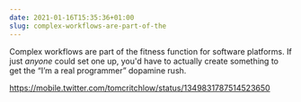 ```yaml
---
date: 2021-01-16T15:35:36+01:00
slug: complex-workflows-are-part-of-the
---
```

Complex workflows are part of the fitness function for software platforms. If just _anyone_ could set one up, you'd have to actually create something to get the “I’m a real programmer” dopamine rush.

https://mobile.twitter.com/tomcritchlow/status/1349831787514523650


